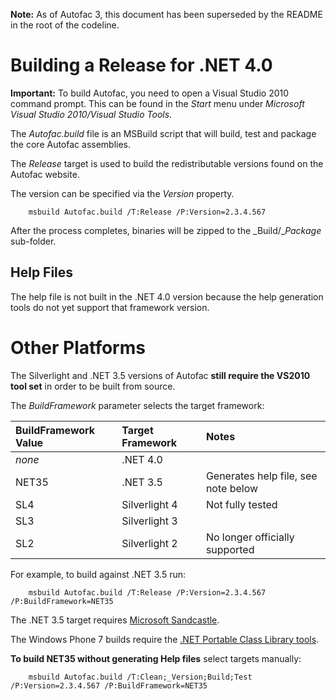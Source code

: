 **Note:** As of Autofac 3, this document has been superseded by the README in the root of the codeline.

# Building a Release for .NET 4.0 #

**Important:** To build Autofac, you need to open a Visual Studio 2010 command prompt. This can be found in the _Start_ menu under _Microsoft Visual Studio 2010/Visual Studio Tools_.

The _Autofac.build_ file is an MSBuild script that will build, test and package the core Autofac assemblies.

The _Release_ target is used to build the redistributable versions found on the Autofac website.

The version can be specified via the _Version_ property.

```
    msbuild Autofac.build /T:Release /P:Version=2.3.4.567
```

After the process completes, binaries will be zipped to the _Build/__Package_ sub-folder.

## Help Files ##

The help file is not built in the .NET 4.0 version because the help generation tools do not yet support that framework version.

# Other Platforms #

The Silverlight and .NET 3.5 versions of Autofac **still require the VS2010 tool set** in order to be built from source.

The _BuildFramework_ parameter selects the target framework:

| **BuildFramework Value** | **Target Framework** | **Notes** |
|:-------------------------|:---------------------|:----------|
| _none_                   | .NET 4.0             |           |
| NET35                    | .NET 3.5             | Generates help file, see note below |
| SL4                      | Silverlight 4        | Not fully tested |
| SL3                      | Silverlight 3        |           |
| SL2                      | Silverlight 2        | No longer officially supported |

For example, to build against .NET 3.5 run:

```
    msbuild Autofac.build /T:Release /P:Version=2.3.4.567 /P:BuildFramework=NET35
```

The .NET 3.5 target requires [Microsoft Sandcastle](http://sandcastle.codeplex.com).

The Windows Phone 7 builds require the [.NET Portable Class Library tools](http://msdn.microsoft.com/en-us/library/gg597391.aspx).

**To build NET35 without generating Help files** select targets manually:

```
    msbuild Autofac.build /T:Clean;_Version;Build;Test /P:Version=2.3.4.567 /P:BuildFramework=NET35
```